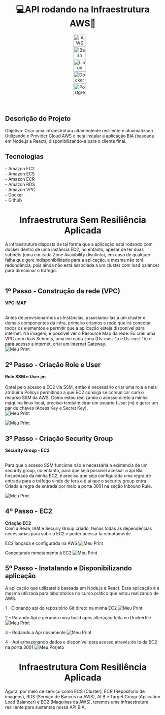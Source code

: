 <h1 align="center">💻API rodando na Infraestrutura AWS🚀</h1>
<!--<div align="center">--!>

<p align="center" >
    <img 
        alt="AWS"
        title="AWS" 
        width="40px" 
        style="display: block; margin: auto; padding-right: 20px;" 
        src="https://cdn.jsdelivr.net/gh/devicons/devicon@latest/icons/amazonwebservices/amazonwebservices-original-wordmark.svg"/>          
    <img 
        alt="Bash" 
        title="Bash"
        width="40px" 
        style="display: block; margin: auto; padding-right: 20px;" 
        src="https://cdn.jsdelivr.net/gh/devicons/devicon@latest/icons/bash/bash-plain.svg"/>
    <img 
        alt="Linux" 
        title="Linux"
        width="40px" 
        style="display: block; margin: auto; padding-right: 20px;" 
        src="https://cdn.jsdelivr.net/gh/devicons/devicon@latest/icons/linux/linux-original.svg"/>
    <img 
        alt="Docker"
        title="Docker" 
        width="40px" 
        style="display: block; margin: auto; padding-right: 20px;" 
        src="https://cdn.jsdelivr.net/gh/devicons/devicon@latest/icons/docker/docker-original.svg"/>
    <img 
        alt="Postgresql" 
        title="Postgresql"
        width="40px" 
        style="display: block; margin: auto; padding-right: 20px;" 
        src="https://cdn.jsdelivr.net/gh/devicons/devicon@latest/icons/postgresql/postgresql-plain-wordmark.svg"/>
</p><br/>

<h2> Descrição do Projeto </h2>

Objetivo: Criar uma infraestrutura altamentente resiliente e atuomatizada Utilizando o Provider Cloud AWS e nela instalar a aplicação BIA (baseada em Node.js e React), disponibilizando-a para o cliente final. </a>

<div>
  <h2> Tecnologias </h2>
  - Amazon EC2 <br>
  - Amazon ECS <br>
  - Amazon ECR <br>
  - Amazon RDS <br>
  - Amazon VPC <br>
  - Docker <br>
  - Github <br>

  <h1 align="center">Infraestrutura Sem Resiliência Aplicada</h1>
<!--<div align="center">--!>

A infraestrutura disposta de tal forma que a aplicação está rodando com docker dentro de uma instância EC2, no entanto, apesar de ter duas subnets (uma em cada Zone Avaiability disntinta), em caso de qualquer falha que gere indisponibilidade para a aplicação, a mesma não terá redundância, pois ainda não está associada a um cluster com load balancer para direcionar o tráfego. <br><br>
<h2>1º Passo - Construção da rede (VPC)</h2>
<b> VPC-MAP </b> <br><br>

Antes de provisionarmos as Instâncias, associamo-las a um cluster e demais componentes da infra, primeiro criamos a rede que irá conectar todos os elementos e permitir que a aplicação esteja disponível para internet. Na imagem, é possível ver o Resource Map da rede. Eu criei uma VPC com duas Subnets, uma em cada zona (Us-east-1a e Us-east-1b) e para acesso a internet, criei um Internet Gateway.
<br>
![Meu Print](https://github.com/JM-Spinelli/Minhas-Imagens/raw/main/VPC.png)

<h2>2º Passo - Criação Role e User</h2>

<b> Role SSM e User jm </b> <br><br>
Optei pelo acesso a EC2 via SSM, então é necessário criar uma role e nela atribuir a Policys permitindo a que EC2 consiga se comunicar com o recurso SSM da AWS. Como estou realizando o acesso direto a minha máquina linux local, precisei tembám cirar um usuário (User jm) e gerar um par de chaves (Acess Key e Secret Key). 
<br>
![Meu Print](https://github.com/JM-Spinelli/Minhas-Imagens/raw/main/Role-ssm.png)

![Meu Print](https://github.com/JM-Spinelli/Minhas-Imagens/raw/main/User-And-AcessKey.png)

<h2>3º Passo - Criação Security Group</h2>
<b>Security Group - EC2</b> <br><br>

Para que o acesso SSM funcione não é necessária a existencia de um security group, no entanto, para que seja possível acessar a api Bia hospedada da minha EC2, é preciso que seja configurada uma regra de entrada para o tráfego vindo de fora e é ai que o security group entra. Criada a regra de entrada por meio a porta 3001 na seção Inbound Rule. 

![Meu Print](https://github.com/JM-Spinelli/Minhas-Imagens/raw/main/Security-group-Inbound.png)

<h2>4º Passo - EC2 </h2>

<b>Criação EC2</b> <br>
Com a Rede, IAM e Securiy Group criado, temos todas as dependências necessárias para subir a EC2 e poder acessá-la remotamente. <br>

EC2 lançada e configurada na AWS
![Meu Print](https://github.com/JM-Spinelli/Minhas-Imagens/blob/main/EC2.png)

Conectando remotamente à EC2
![Meu Print](https://github.com/JM-Spinelli/Minhas-Imagens/raw/main/Acessando-ec2-diretamente.png)

<h2>5º Passo - Instalando e Disponibilizando aplicação</h2>

A aplicação que utilizarei é baseada em Node.js e React. Essa aplicação é a mesma utilizada para laboratórios no curso prático que estou realizando de AWS. 

1 - Clonando api do repositório Git direto na minha EC2
![Meu Print](https://github.com/JM-Spinelli/Minhas-Imagens/raw/main/Clone-Projeto-Bia.png)

2 - Parando Api e gerando nova build após alteração feita no Dockerfile
![Meu Print](https://github.com/JM-Spinelli/Minhas-Imagens/raw/main/Stop-Projeto-v.png)

3 - Rodando a Api novamente
![Meu Print](https://github.com/JM-Spinelli/Minhas-Imagens/raw/main/Api-up-novamente.png)

4 - Api armazenando dados e disponível para acesso através do Ip da EC2 na porta 3001
![Meu Porjeto](https://github.com/JM-Spinelli/Minhas-Imagens/raw/main/BIA.png)

<h1 align="center">Infraestrutura Com Resiliência Aplicada</h1>
<!--<div align="center">--!>
Agora, por meio de serviço como ECS (Cluster), ECR (Repositorio de imagens), RDS (Serviço de Bancos na AWS), ALB e Target Group (Aplication Load Balancer) e EC2 (Maquinas da AWS), teremos uma infraestrutura resiliente para sustentae nossa API BIA.<br><br>


